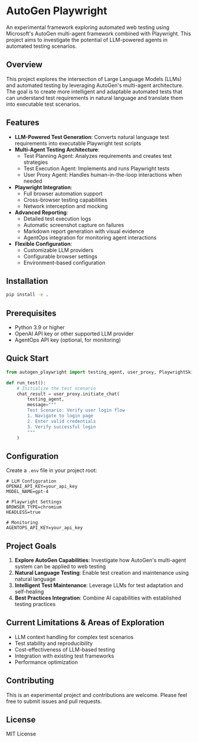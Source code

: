 # AutoGen Playwright

An experimental framework exploring automated web testing using Microsoft's AutoGen multi-agent framework combined with Playwright. This project aims to investigate the potential of LLM-powered agents in automated testing scenarios.

## Overview
This project explores the intersection of Large Language Models (LLMs) and automated testing by leveraging AutoGen's multi-agent architecture. The goal is to create more intelligent and adaptable automated tests that can understand test requirements in natural language and translate them into executable test scenarios.

## Features
- **LLM-Powered Test Generation**: Converts natural language test requirements into executable Playwright test scripts
- **Multi-Agent Testing Architecture**:
  - Test Planning Agent: Analyzes requirements and creates test strategies
  - Test Execution Agent: Implements and runs Playwright tests
  - User Proxy Agent: Handles human-in-the-loop interactions when needed
- **Playwright Integration**: 
  - Full browser automation support
  - Cross-browser testing capabilities
  - Network interception and mocking
- **Advanced Reporting**:
  - Detailed test execution logs
  - Automatic screenshot capture on failures
  - Markdown report generation with visual evidence
  - AgentOps integration for monitoring agent interactions
- **Flexible Configuration**:
  - Customizable LLM providers
  - Configurable browser settings
  - Environment-based configuration

## Installation
```bash
pip install -e .
```

## Prerequisites
- Python 3.9 or higher
- OpenAI API key or other supported LLM provider
- AgentOps API key (optional, for monitoring)

## Quick Start
```python
from autogen_playwright import testing_agent, user_proxy, PlaywrightSkill

def run_test():
    # Initialize the test scenario
    chat_result = user_proxy.initiate_chat(
        testing_agent,
        message="""
        Test Scenario: Verify user login flow
        1. Navigate to login page
        2. Enter valid credentials
        3. Verify successful login
        """
    )
```

## Configuration
Create a `.env` file in your project root:
```
# LLM Configuration
OPENAI_API_KEY=your_api_key
MODEL_NAME=gpt-4

# Playwright Settings
BROWSER_TYPE=chromium
HEADLESS=true

# Monitoring
AGENTOPS_API_KEY=your_api_key
```

## Project Goals
1. **Explore AutoGen Capabilities**: Investigate how AutoGen's multi-agent system can be applied to web testing
2. **Natural Language Testing**: Enable test creation and maintenance using natural language
3. **Intelligent Test Maintenance**: Leverage LLMs for test adaptation and self-healing
4. **Best Practices Integration**: Combine AI capabilities with established testing practices

## Current Limitations & Areas of Exploration
- LLM context handling for complex test scenarios
- Test stability and reproducibility
- Cost-effectiveness of LLM-based testing
- Integration with existing test frameworks
- Performance optimization

## Contributing
This is an experimental project and contributions are welcome. Please feel free to submit issues and pull requests.

## License
MIT License 